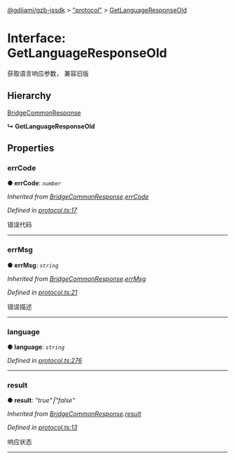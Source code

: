 [@gdjiami/gzb-jssdk](../README.md) > ["protocol"](../modules/_protocol_.md) > [GetLanguageResponseOld](../interfaces/_protocol_.getlanguageresponseold.md)



# Interface: GetLanguageResponseOld


获取语言响应参数， 兼容旧版

## Hierarchy


 [BridgeCommonResponse](_protocol_.bridgecommonresponse.md)

**↳ GetLanguageResponseOld**








## Properties
<a id="errcode"></a>

###  errCode

**●  errCode**:  *`number`* 

*Inherited from [BridgeCommonResponse](_protocol_.bridgecommonresponse.md).[errCode](_protocol_.bridgecommonresponse.md#errcode)*

*Defined in [protocol.ts:17](https://github.com/GDJiaMi/gzb-jssdk/blob/38ff667/src/protocol.ts#L17)*



错误代码




___

<a id="errmsg"></a>

###  errMsg

**●  errMsg**:  *`string`* 

*Inherited from [BridgeCommonResponse](_protocol_.bridgecommonresponse.md).[errMsg](_protocol_.bridgecommonresponse.md#errmsg)*

*Defined in [protocol.ts:21](https://github.com/GDJiaMi/gzb-jssdk/blob/38ff667/src/protocol.ts#L21)*



错误描述




___

<a id="language"></a>

###  language

**●  language**:  *`string`* 

*Defined in [protocol.ts:276](https://github.com/GDJiaMi/gzb-jssdk/blob/38ff667/src/protocol.ts#L276)*





___

<a id="result"></a>

###  result

**●  result**:  *"true"⎮"false"* 

*Inherited from [BridgeCommonResponse](_protocol_.bridgecommonresponse.md).[result](_protocol_.bridgecommonresponse.md#result)*

*Defined in [protocol.ts:13](https://github.com/GDJiaMi/gzb-jssdk/blob/38ff667/src/protocol.ts#L13)*



响应状态




___



